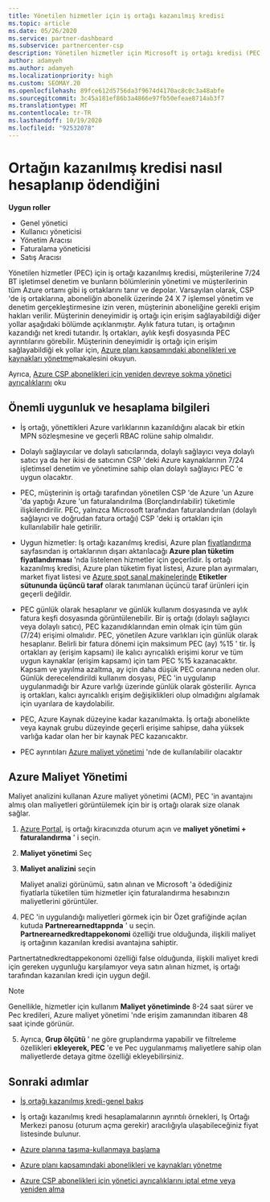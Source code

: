 ```yaml
---
title: Yönetilen hizmetler için iş ortağı kazanılmış kredisi
ms.topic: article
ms.date: 05/26/2020
ms.service: partner-dashboard
ms.subservice: partnercenter-csp
description: Yönetilen hizmetler için Microsoft iş ortağı kredisi (PEC) nasıl hesaplanacağını ve ödendiğini ve uygun şekilde nasıl emin olduğunuzu öğrenin.
author: adamyeh
ms.author: adamyeh
ms.localizationpriority: high
ms.custom: SEOMAY.20
ms.openlocfilehash: 89fce612d5756da3f9674d4170ac8c0c3a48abfe
ms.sourcegitcommit: 3c45a181ef86b3a4866e97fb50efeae8714ab3f7
ms.translationtype: MT
ms.contentlocale: tr-TR
ms.lasthandoff: 10/19/2020
ms.locfileid: "92532078"
---
```

# <a name="how-the-partner-earned-credit-is-calculated-and-paid"></a>Ortağın kazanılmış kredisi nasıl hesaplanıp ödendiğini

**Uygun roller**

- Genel yönetici
- Kullanıcı yöneticisi
- Yönetim Aracısı
- Faturalama yöneticisi
- Satış Aracısı

Yönetilen hizmetler (PEC) için iş ortağı kazanılmış kredisi, müşterilerine 7/24 BT işletimsel denetim ve bunların bölümlerinin yönetimi ve müşterilerinin tüm Azure ortamı gibi iş ortaklarını tanır ve depolar. Varsayılan olarak, CSP 'de iş ortaklarına, aboneliğin abonelik üzerinde 24 X 7 işlemsel yönetim ve denetim gerçekleştirmesine izin veren, müşterinin aboneliğine gerekli erişim hakları verilir. Müşterinin deneyimidir iş ortağı için erişim sağlayabildiği diğer yollar aşağıdaki bölümde açıklanmıştır. Aylık fatura tutarı, iş ortağının kazandığı net kredi tutarıdır. İş ortakları, aylık keşfi dosyasında PEC ayrıntılarını görebilir. Müşterinin deneyimidir iş ortağı için erişim sağlayabildiği ek yollar için, [Azure planı kapsamındaki abonelikleri ve kaynakları yönetme](azure-plan-manage.md)makalesini okuyun.

Ayrıca, [Azure CSP abonelikleri için yeniden devreye sokma yönetici ayrıcalıklarını](revoke-reinstate-csp.md) oku

## <a name="important-eligibility-and-calculation-information"></a>Önemli uygunluk ve hesaplama bilgileri

- İş ortağı, yönettikleri Azure varlıklarının kazanıldığını alacak bir etkin MPN sözleşmesine ve geçerli RBAC rolüne sahip olmalıdır. 

- Dolaylı sağlayıcılar ve dolaylı satıcılarında, dolaylı sağlayıcı veya dolaylı satıcı ya da her ikisi de satıcının CSP 'deki Azure kaynaklarının 7/24 işletimsel denetim ve yönetimine sahip olan dolaylı sağlayıcı PEC 'e uygun olacaktır.

- PEC, müşterinin iş ortağı tarafından yönetilen CSP 'de Azure 'un Azure 'da yaptığı Azure 'un faturalandırılma (Borçlandırılabilir) tüketimle ilişkilendirilir. PEC, yalnızca Microsoft tarafından faturalandırılan (dolaylı sağlayıcı ve doğrudan fatura ortağı) CSP 'deki iş ortakları için kullanılabilir hale getirilir. 

- Uygun hizmetler: Iş ortağı kazanılmış kredisi, Azure plan [fiyatlandırma](https://partner.microsoft.com/commerce/sales) sayfasından iş ortaklarının dışarı aktarılacağı **Azure plan tüketim fiyatlandırması** 'nda listelenen hizmetler için geçerlidir. İş ortağı kazanılmış kredisi, Azure plan tüketim fiyat listesi, Azure plan ayırmaları, market fiyat listesi ve [Azure spot sanal makinelerinde](https://partner.microsoft.com/resources/collection/azure-spot-in-csp#/) **Etiketler sütununda** **üçüncü taraf** olarak tanımlanan üçüncü taraf ürünleri için geçerli değildir.

- PEC günlük olarak hesaplanır ve günlük kullanım dosyasında ve aylık fatura keşfi dosyasında görüntülenebilir. Bir iş ortağı (dolaylı sağlayıcı veya dolaylı satıcı), PEC kazanıdıklarından emin olmak için tüm gün (7/24) erişimi olmalıdır. PEC, yönetilen Azure varlıkları için günlük olarak hesaplanır. Belirli bir fatura dönemi için maksimum PEC (ay) %15 ' tir. İş ortakları ay (erişim kapsamı) ile kalıcı ayrıcalıklı erişimi korur ve tüm uygun kaynaklar (erişim kapsamı) için tam PEC %15 kazanacaktır. Kapsam ve yayılma azaltma, ay için daha düşük PEC oranına neden olur. Günlük derecelendirildi kullanım dosyası, PEC 'in uygulanıp uygulanmadığı bir Azure varlığı üzerinde günlük olarak gösterilir. Ayrıca iş ortakları, kalıcı ayrıcalıklı erişim değişiklikleri olup olmadığını algılamak için uyarılara de kaydolabilir.

- PEC, Azure Kaynak düzeyine kadar kazanılmakta. İş ortağı abonelikte veya kaynak grubu düzeyinde geçerli erişime sahipse, daha yüksek varlığa kadar olan her bir kaynak PEC kazanıcaktır.  

- PEC ayrıntıları [Azure maliyet yönetimi](/azure/cost-management-billing/costs/get-started-partners) 'nde de kullanılabilir olacaktır

## <a name="azure-cost-management"></a>Azure Maliyet Yönetimi

Maliyet analizini kullanan Azure maliyet yönetimi (ACM), PEC 'in avantajını almış olan maliyetleri görüntülemek için bir iş ortağı olarak size olanak sağlar.  

1. [Azure Portal](https://portal.azure.com), iş ortağı kiracınızda oturum açın ve **maliyet yönetimi + faturalandırma** ' i seçin.

2. **Maliyet yönetimi** Seç

3. **Maliyet analizini** seçin

   Maliyet analizi görünümü, satın alınan ve Microsoft 'a ödediğiniz fiyatlarla tüketilen tüm hizmetler için faturalandırma hesabınızın maliyetlerini görüntüler.

4. PEC 'in uygulandığı maliyetleri görmek için bir Özet grafiğinde açılan kutuda **Partnerearnedtappnda** ' u seçin. **Partnerearnedkredtappekonomi** özelliği true olduğunda, ilişkili maliyet iş ortağının kazanılan kredisi avantajına sahiptir. 

Partnertatnedkredtappekonomi özelliği false olduğunda, ilişkili maliyet kredi için gereken uygunluğu karşılamıyor veya satın alınan hizmet, iş ortağı tarafından kazanılan kredi için uygun değil.

>[!NOTE] 
>Genellikle, hizmetler için kullanım **Maliyet yönetiminde** 8-24 saat sürer ve Pec kredileri, Azure maliyet yönetimi 'nde erişim zamanından itibaren 48 saat içinde görünür.

5. Ayrıca, **Grup ölçütü** ' ne göre gruplandırma yapabilir ve filtreleme özellikleri **ekleyerek, PEC** 'e ve Pec uygulanmamış maliyetlere sahip olan maliyetlerde detaya gitme özelliği ekleyebilirsiniz.

## <a name="next-steps"></a>Sonraki adımlar

- [İş ortağı kazanılmış kredi-genel bakış](partner-earned-credit.md)

- İş ortağı kazanılmış kredi hesaplamalarının ayrıntılı örnekleri, Iş Ortağı Merkezi panosu (oturum açma gerekir) aracılığıyla ulaşabileceğiniz fiyat listesinde bulunur.

- [Azure planına taşıma-kullanmaya başlama](azure-plan-get-started.md)

- [Azure planı kapsamındaki abonelikleri ve kaynakları yönetme](azure-plan-manage.md)

- [Azure CSP abonelikleri için yönetici ayrıcalıklarını iptal etme veya yeniden alma](revoke-reinstate-csp.md)
